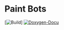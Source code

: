 <div id="top"></div>

<!-- PROJECT SHIELDS -->
<!--
*** I'm using markdown "reference style" links for readability.
*** Reference links are enclosed in brackets [ ] instead of parentheses ( ).
*** See the bottom of this document for the declaration of the reference variables
*** for contributors-url, forks-url, etc. This is an optional, concise syntax you may use.
*** https://www.markdownguide.org/basic-syntax/#reference-style-links
-->

# Paint Bots

[![Build][gradle-build-badge]]
[![Doxygen-Docu][doxygen-badge]][doxygen-url]

[gradle-build-badge]: https://img.shields.io/github/contributors/github_username/repo_name.svg?style=for-the-badge
[doxygen-badge]: https://github.com/Thomas-Wilde/PaintBots/actions/workflows/doxygen.yml/badge.svg
[doxygen-url]: https://thomas-wilde.github.io/PaintBots/
